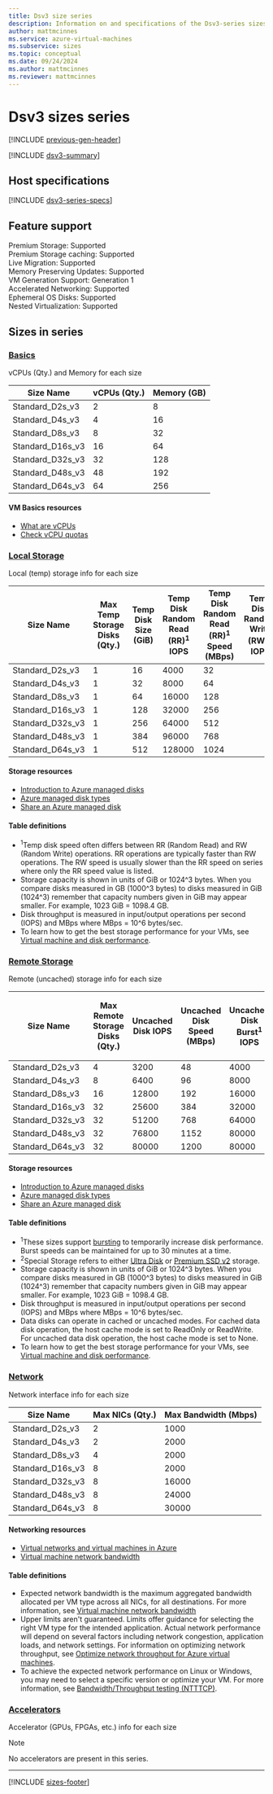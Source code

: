 ```yaml
---
title: Dsv3 size series
description: Information on and specifications of the Dsv3-series sizes
author: mattmcinnes
ms.service: azure-virtual-machines
ms.subservice: sizes
ms.topic: conceptual
ms.date: 09/24/2024
ms.author: mattmcinnes
ms.reviewer: mattmcinnes
---
```


# Dsv3 sizes series
[!INCLUDE [previous-gen-header](../includes/sizes-previous-gen-header.md)]

[!INCLUDE [dsv3-summary](./includes/dsv3-series-summary.md)]

## Host specifications
[!INCLUDE [dsv3-series-specs](./includes/dsv3-series-specs.md)]

## Feature support

Premium Storage: Supported<br>
Premium Storage caching: Supported<br>
Live Migration: Supported<br>
Memory Preserving Updates: Supported<br>
VM Generation Support: Generation 1<br>
Accelerated Networking: Supported<br>
Ephemeral OS Disks: Supported<br>
Nested Virtualization: Supported<br>

## Sizes in series

### [Basics](#tab/sizebasic)

vCPUs (Qty.) and Memory for each size

| Size Name | vCPUs (Qty.) | Memory (GB) |
| --- | --- | --- |
| Standard_D2s_v3 | 2 | 8 |
| Standard_D4s_v3 | 4 | 16 |
| Standard_D8s_v3 | 8 | 32 |
| Standard_D16s_v3 | 16 | 64 |
| Standard_D32s_v3 | 32 | 128 |
| Standard_D48s_v3 | 48 | 192 |
| Standard_D64s_v3 | 64 | 256 |

#### VM Basics resources
- [What are vCPUs](../../../virtual-machines/managed-disks-overview.md)
- [Check vCPU quotas](../../../virtual-machines/quotas.md)

### [Local Storage](#tab/sizestoragelocal)

Local (temp) storage info for each size

| Size Name | Max Temp Storage Disks (Qty.) | Temp Disk Size (GiB) | Temp Disk Random Read (RR)<sup>1</sup> IOPS | Temp Disk Random Read (RR)<sup>1</sup> Speed (MBps) | Temp Disk Random Write (RW)<sup>1</sup> IOPS | Temp Disk Random Write (RW)<sup>1</sup> Speed (MBps) |
| --- | --- | --- | --- | --- | --- | --- |
| Standard_D2s_v3 | 1 | 16 | 4000 | 32 |  |  |
| Standard_D4s_v3 | 1 | 32 | 8000 | 64 |  |  |
| Standard_D8s_v3 | 1 | 64 | 16000 | 128 |  |  |
| Standard_D16s_v3 | 1 | 128 | 32000 | 256 |  |  |
| Standard_D32s_v3 | 1 | 256 | 64000 | 512 |  |  |
| Standard_D48s_v3 | 1 | 384 | 96000 | 768 |  |  |
| Standard_D64s_v3 | 1 | 512 | 128000 | 1024 |  |  |

#### Storage resources
- [Introduction to Azure managed disks](../../../virtual-machines/managed-disks-overview.md)
- [Azure managed disk types](../../../virtual-machines/disks-types.md)
- [Share an Azure managed disk](../../../virtual-machines/disks-shared.md)

#### Table definitions
- <sup>1</sup>Temp disk speed often differs between RR (Random Read) and RW (Random Write) operations. RR operations are typically faster than RW operations. The RW speed is usually slower than the RR speed on series where only the RR speed value is listed.
- Storage capacity is shown in units of GiB or 1024^3 bytes. When you compare disks measured in GB (1000^3 bytes) to disks measured in GiB (1024^3) remember that capacity numbers given in GiB may appear smaller. For example, 1023 GiB = 1098.4 GB.
- Disk throughput is measured in input/output operations per second (IOPS) and MBps where MBps = 10^6 bytes/sec.
- To learn how to get the best storage performance for your VMs, see [Virtual machine and disk performance](../../../virtual-machines/disks-performance.md).

### [Remote Storage](#tab/sizestorageremote)

Remote (uncached) storage info for each size

| Size Name | Max Remote Storage Disks (Qty.) | Uncached Disk IOPS | Uncached Disk Speed (MBps) | Uncached Disk Burst<sup>1</sup> IOPS | Uncached Disk Burst<sup>1</sup> Speed (MBps) | Uncached Special<sup>2</sup> Disk IOPS | Uncached Special<sup>2</sup> Disk Speed (MBps) | Uncached Burst<sup>1</sup> Special<sup>2</sup> Disk IOPS | Uncached Burst<sup>1</sup> Special<sup>2</sup> Disk Speed (MBps) |
| --- | --- | --- | --- | --- | --- | --- | --- | --- | --- |
| Standard_D2s_v3 | 4 | 3200 | 48 | 4000 | 200 |  |  |  |  |
| Standard_D4s_v3 | 8 | 6400 | 96 | 8000 | 200 |  |  |  |  |
| Standard_D8s_v3 | 16 | 12800 | 192 | 16000 | 400 |  |  |  |  |
| Standard_D16s_v3 | 32 | 25600 | 384 | 32000 | 800 |  |  |  |  |
| Standard_D32s_v3 | 32 | 51200 | 768 | 64000 | 1600 |  |  |  |  |
| Standard_D48s_v3 | 32 | 76800 | 1152 | 80000 | 2000 |  |  |  |  |
| Standard_D64s_v3 | 32 | 80000 | 1200 | 80000 | 2000 |  |  |  |  |

#### Storage resources
- [Introduction to Azure managed disks](../../../virtual-machines/managed-disks-overview.md)
- [Azure managed disk types](../../../virtual-machines/disks-types.md)
- [Share an Azure managed disk](../../../virtual-machines/disks-shared.md)

#### Table definitions
- <sup>1</sup>These sizes support [bursting](../../disk-bursting.md) to temporarily increase disk performance. Burst speeds can be maintained for up to 30 minutes at a time.
- <sup>2</sup>Special Storage refers to either [Ultra Disk](../../../virtual-machines/disks-enable-ultra-ssd.md) or [Premium SSD v2](../../../virtual-machines/disks-deploy-premium-v2.md) storage.
- Storage capacity is shown in units of GiB or 1024^3 bytes. When you compare disks measured in GB (1000^3 bytes) to disks measured in GiB (1024^3) remember that capacity numbers given in GiB may appear smaller. For example, 1023 GiB = 1098.4 GB.
- Disk throughput is measured in input/output operations per second (IOPS) and MBps where MBps = 10^6 bytes/sec.
- Data disks can operate in cached or uncached modes. For cached data disk operation, the host cache mode is set to ReadOnly or ReadWrite. For uncached data disk operation, the host cache mode is set to None.
- To learn how to get the best storage performance for your VMs, see [Virtual machine and disk performance](../../../virtual-machines/disks-performance.md).


### [Network](#tab/sizenetwork)

Network interface info for each size

| Size Name | Max NICs (Qty.) | Max Bandwidth (Mbps) |
| --- | --- | --- |
| Standard_D2s_v3 | 2 | 1000 |
| Standard_D4s_v3 | 2 | 2000 |
| Standard_D8s_v3 | 4 | 2000 |
| Standard_D16s_v3 | 8 | 2000 |
| Standard_D32s_v3 | 8 | 16000 |
| Standard_D48s_v3 | 8 | 24000 |
| Standard_D64s_v3 | 8 | 30000 |

#### Networking resources
- [Virtual networks and virtual machines in Azure](/azure/virtual-network/network-overview)
- [Virtual machine network bandwidth](/azure/virtual-network/virtual-machine-network-throughput)

#### Table definitions
- Expected network bandwidth is the maximum aggregated bandwidth allocated per VM type across all NICs, for all destinations. For more information, see [Virtual machine network bandwidth](/azure/virtual-network/virtual-machine-network-throughput)
- Upper limits aren't guaranteed. Limits offer guidance for selecting the right VM type for the intended application. Actual network performance will depend on several factors including network congestion, application loads, and network settings. For information on optimizing network throughput, see [Optimize network throughput for Azure virtual machines](/azure/virtual-network/virtual-network-optimize-network-bandwidth). 
-  To achieve the expected network performance on Linux or Windows, you may need to select a specific version or optimize your VM. For more information, see [Bandwidth/Throughput testing (NTTTCP)](/azure/virtual-network/virtual-network-bandwidth-testing).

### [Accelerators](#tab/sizeaccelerators)

Accelerator (GPUs, FPGAs, etc.) info for each size

> [!NOTE]
> No accelerators are present in this series.

---

[!INCLUDE [sizes-footer](../includes/sizes-footer.md)]
